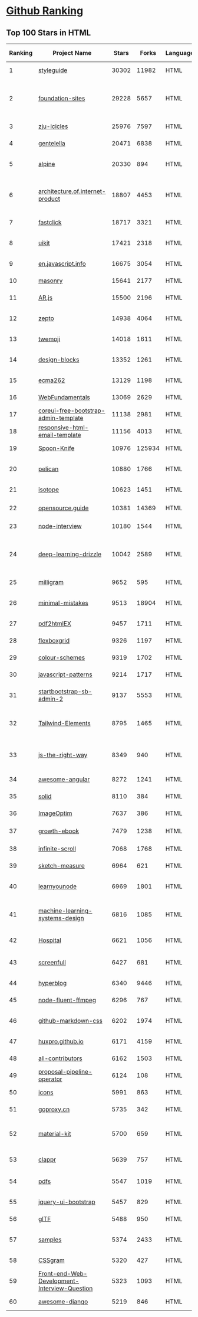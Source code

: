 [Github Ranking](../README.md)
==========

## Top 100 Stars in HTML

| Ranking | Project Name | Stars | Forks | Language | Open Issues | Description | Last Commit |
| ------- | ------------ | ----- | ----- | -------- | ----------- | ----------- | ----------- |
| 1 | [styleguide](https://github.com/google/styleguide) | 30302 | 11982 | HTML | 181 | Style guides for Google-originated open-source projects | 2022-04-08T17:01:41Z |
| 2 | [foundation-sites](https://github.com/foundation/foundation-sites) | 29228 | 5657 | HTML | 31 | The most advanced responsive front-end framework in the world. Quickly create prototypes and production code for sites that work on any kind of device. | 2022-03-07T14:57:29Z |
| 3 | [zju-icicles](https://github.com/QSCTech/zju-icicles) | 25976 | 7597 | HTML | 7 | 浙江大学课程攻略共享计划 | 2022-03-04T15:19:31Z |
| 4 | [gentelella](https://github.com/ColorlibHQ/gentelella) | 20471 | 6838 | HTML | 30 | Free Bootstrap 4 Admin Dashboard Template | 2022-03-14T03:31:22Z |
| 5 | [alpine](https://github.com/alpinejs/alpine) | 20330 | 894 | HTML | 6 | A rugged, minimal framework for composing JavaScript behavior in your markup.  | 2022-04-08T02:12:53Z |
| 6 | [architecture.of.internet-product](https://github.com/davideuler/architecture.of.internet-product) | 18807 | 4453 | HTML | 8 | 互联网公司技术架构，微信/淘宝/微博/腾讯/阿里/美团点评/百度/Google/Facebook/Amazon/eBay的架构，欢迎PR补充 | 2021-12-05T04:53:06Z |
| 7 | [fastclick](https://github.com/ftlabs/fastclick) | 18717 | 3321 | HTML | 211 | Polyfill to remove click delays on browsers with touch UIs | 2021-08-13T16:01:47Z |
| 8 | [uikit](https://github.com/uikit/uikit) | 17421 | 2318 | HTML | 690 | A lightweight and modular front-end framework for developing fast and powerful web interfaces | 2022-04-08T15:17:13Z |
| 9 | [en.javascript.info](https://github.com/javascript-tutorial/en.javascript.info) | 16675 | 3054 | HTML | 66 | Modern JavaScript Tutorial  | 2022-04-06T16:00:11Z |
| 10 | [masonry](https://github.com/desandro/masonry) | 15641 | 2177 | HTML | 55 | :love_hotel: Cascading grid layout plugin | 2021-10-03T09:17:12Z |
| 11 | [AR.js](https://github.com/jeromeetienne/AR.js) | 15500 | 2196 | HTML | 7 | Efficient Augmented Reality for the Web - 60fps on mobile! | 2022-03-08T21:53:25Z |
| 12 | [zepto](https://github.com/madrobby/zepto) | 14938 | 4064 | HTML | 70 | Zepto.js is a minimalist JavaScript library for modern browsers, with a jQuery-compatible API | 2021-06-15T22:42:28Z |
| 13 | [twemoji](https://github.com/twitter/twemoji) | 14018 | 1611 | HTML | 42 | Emoji for everyone. https://twemoji.twitter.com/ | 2022-03-31T03:25:55Z |
| 14 | [design-blocks](https://github.com/froala/design-blocks) | 13352 | 1261 | HTML | 22 | A set of 170+ Bootstrap based design blocks ready to be used to create clean modern websites. | 2021-02-24T13:00:52Z |
| 15 | [ecma262](https://github.com/tc39/ecma262) | 13129 | 1198 | HTML | 281 | Status, process, and documents for ECMA-262 | 2022-04-08T18:51:52Z |
| 16 | [WebFundamentals](https://github.com/google/WebFundamentals) | 13069 | 2629 | HTML | 1168 | Best practices for modern web development | 2022-04-08T14:00:30Z |
| 17 | [coreui-free-bootstrap-admin-template](https://github.com/coreui/coreui-free-bootstrap-admin-template) | 11138 | 2981 | HTML | 23 | Free Bootstrap 5 admin & dashboard template  | 2022-03-06T10:53:31Z |
| 18 | [responsive-html-email-template](https://github.com/leemunroe/responsive-html-email-template) | 11156 | 4013 | HTML | 2 | A free simple responsive HTML email template | 2022-03-12T17:45:40Z |
| 19 | [Spoon-Knife](https://github.com/octocat/Spoon-Knife) | 10976 | 125934 | HTML | 1415 | This repo is for demonstration purposes only. | 2022-04-09T00:23:32Z |
| 20 | [pelican](https://github.com/getpelican/pelican) | 10880 | 1766 | HTML | 51 | Static site generator that supports Markdown and reST syntax. Powered by Python. | 2022-04-03T06:11:00Z |
| 21 | [isotope](https://github.com/metafizzy/isotope) | 10623 | 1451 | HTML | 54 | :revolving_hearts: Filter & sort magical layouts | 2021-09-24T03:20:14Z |
| 22 | [opensource.guide](https://github.com/github/opensource.guide) | 10381 | 14369 | HTML | 0 | 📚 Community guides for open source creators | 2022-04-05T23:24:40Z |
| 23 | [node-interview](https://github.com/ElemeFE/node-interview) | 10180 | 1544 | HTML | 6 | How to pass the Node.js interview of ElemeFE. | 2020-10-19T03:29:22Z |
| 24 | [deep-learning-drizzle](https://github.com/kmario23/deep-learning-drizzle) | 10042 | 2589 | HTML | 5 | Drench yourself in Deep Learning, Reinforcement Learning, Machine Learning, Computer Vision, and NLP by learning from these exciting lectures!! | 2022-02-01T00:03:50Z |
| 25 | [milligram](https://github.com/milligram/milligram) | 9652 | 595 | HTML | 30 | A minimalist CSS framework. | 2021-12-12T17:27:25Z |
| 26 | [minimal-mistakes](https://github.com/mmistakes/minimal-mistakes) | 9513 | 18904 | HTML | 9 | :triangular_ruler: Jekyll theme for building a personal site, blog, project documentation, or portfolio. | 2022-04-08T11:34:06Z |
| 27 | [pdf2htmlEX](https://github.com/coolwanglu/pdf2htmlEX) | 9457 | 1711 | HTML | 231 | Convert PDF to HTML without losing text or format. | 2019-08-16T18:39:59Z |
| 28 | [flexboxgrid](https://github.com/kristoferjoseph/flexboxgrid) | 9326 | 1197 | HTML | 48 | Grid based on CSS3 flexbox | 2020-10-01T09:36:06Z |
| 29 | [colour-schemes](https://github.com/daylerees/colour-schemes) | 9319 | 1702 | HTML | 54 | Colour schemes for a variety of editors created by Dayle Rees. | 2020-11-11T18:28:33Z |
| 30 | [javascript-patterns](https://github.com/shichuan/javascript-patterns) | 9214 | 1717 | HTML | 15 | JavaScript Patterns | 2020-10-02T05:20:06Z |
| 31 | [startbootstrap-sb-admin-2](https://github.com/StartBootstrap/startbootstrap-sb-admin-2) | 9137 | 5553 | HTML | 59 | A free, open source, Bootstrap admin theme created by Start Bootstrap | 2022-04-09T00:49:04Z |
| 32 | [Tailwind-Elements](https://github.com/mdbootstrap/Tailwind-Elements) | 8795 | 1465 | HTML | 16 | 𝙃𝙪𝙜𝙚 collection of Tailwind components, sections and templates 😎 - FREE for commercial use | 2022-04-08T14:10:25Z |
| 33 | [js-the-right-way](https://github.com/braziljs/js-the-right-way) | 8349 | 940 | HTML | 17 | An easy-to-read, quick reference for JS best practices, accepted coding standards, and links around the Web | 2021-10-31T10:32:14Z |
| 34 | [awesome-angular](https://github.com/PatrickJS/awesome-angular) | 8272 | 1241 | HTML | 0 | :page_facing_up: A curated list of awesome Angular resources | 2022-03-08T09:44:22Z |
| 35 | [solid](https://github.com/solid/solid) | 8110 | 384 | HTML | 131 | Solid - Re-decentralizing the web (project directory) | 2022-03-10T10:41:55Z |
| 36 | [ImageOptim](https://github.com/ImageOptim/ImageOptim) | 7637 | 386 | HTML | 158 | GUI image optimizer for Mac | 2022-03-25T09:59:14Z |
| 37 | [growth-ebook](https://github.com/phodal/growth-ebook) | 7479 | 1238 | HTML | 0 | Growth Engineering: The Definitive Guide。全栈增长工程师指南 | 2018-01-14T23:53:26Z |
| 38 | [infinite-scroll](https://github.com/metafizzy/infinite-scroll) | 7068 | 1768 | HTML | 38 | 📜 Automatically add next page | 2022-02-24T06:33:26Z |
| 39 | [sketch-measure](https://github.com/utom/sketch-measure) | 6964 | 621 | HTML | 399 | Make it a fun to create spec for developers and teammates | 2021-02-17T02:24:57Z |
| 40 | [learnyounode](https://github.com/workshopper/learnyounode) | 6969 | 1801 | HTML | 103 | Learn You The Node.js For Much Win! An intro to Node.js via a set of self-guided workshops. | 2021-12-04T20:27:04Z |
| 41 | [machine-learning-systems-design](https://github.com/chiphuyen/machine-learning-systems-design) | 6816 | 1085 | HTML | 7 | A booklet on machine learning systems design with exercises: https://huyenchip.com/machine-learning-systems-design/toc.html | 2021-06-30T21:45:01Z |
| 42 | [Hospital](https://github.com/open-power-workgroup/Hospital) | 6621 | 1056 | HTML | 44 | OpenPower工作组收集汇总的医院开放数据 | 2020-10-27T03:02:37Z |
| 43 | [screenfull](https://github.com/sindresorhus/screenfull) | 6427 | 681 | HTML | 10 | Simple wrapper for cross-browser usage of the JavaScript Fullscreen API | 2022-03-02T07:48:07Z |
| 44 | [hyperblog](https://github.com/freddier/hyperblog) | 6340 | 9446 | HTML | 4 | Un blog increíble para el curso de Git y Github de Platzi | 2022-04-09T02:43:47Z |
| 45 | [node-fluent-ffmpeg](https://github.com/fluent-ffmpeg/node-fluent-ffmpeg) | 6296 | 767 | HTML | 284 | A fluent API to FFMPEG (http://www.ffmpeg.org) | 2021-11-02T04:52:08Z |
| 46 | [github-markdown-css](https://github.com/sindresorhus/github-markdown-css) | 6202 | 1974 | HTML | 6 | The minimal amount of CSS to replicate the GitHub Markdown style | 2022-01-23T11:01:15Z |
| 47 | [huxpro.github.io](https://github.com/Huxpro/huxpro.github.io) | 6171 | 4159 | HTML | 97 | My Blog / Jekyll Themes / PWA | 2022-04-08T05:36:42Z |
| 48 | [all-contributors](https://github.com/all-contributors/all-contributors) | 6162 | 1503 | HTML | 67 | ✨ Recognize all contributors, not just the ones who push code ✨ | 2022-03-03T00:07:49Z |
| 49 | [proposal-pipeline-operator](https://github.com/tc39/proposal-pipeline-operator) | 6124 | 108 | HTML | 23 | A proposal for adding a useful pipe operator to JavaScript. | 2022-04-01T23:44:38Z |
| 50 | [icons](https://github.com/twbs/icons) | 5991 | 863 | HTML | 217 | Official open source SVG icon library for Bootstrap. | 2022-04-05T15:52:40Z |
| 51 | [goproxy.cn](https://github.com/goproxy/goproxy.cn) | 5735 | 342 | HTML | 2 | The most trusted Go module proxy in China. | 2022-03-16T06:02:42Z |
| 52 | [material-kit](https://github.com/creativetimofficial/material-kit) | 5700 | 659 | HTML | 17 |  Free and Open Source UI Kit for Bootstrap 4, React, Vue.js, React Native and Sketch based on Google's Material Design | 2022-03-25T09:26:10Z |
| 53 | [clappr](https://github.com/clappr/clappr) | 5639 | 757 | HTML | 68 | :clapper: An extensible media player for the web. | 2022-02-17T15:56:44Z |
| 54 | [pdfs](https://github.com/tpn/pdfs) | 5547 | 1019 | HTML | 4 | Technically-oriented PDF Collection (Papers, Specs, Decks, Manuals, etc) | 2021-09-23T21:07:21Z |
| 55 | [jquery-ui-bootstrap](https://github.com/jquery-ui-bootstrap/jquery-ui-bootstrap) | 5457 | 829 | HTML | 42 | A jQuery UI theme based on Twitter Bootstrap | 2018-06-18T08:06:30Z |
| 56 | [glTF](https://github.com/KhronosGroup/glTF) | 5488 | 950 | HTML | 123 | glTF – Runtime 3D Asset Delivery | 2022-04-08T05:57:32Z |
| 57 | [samples](https://github.com/GoogleChrome/samples) | 5374 | 2433 | HTML | 91 | A repo containing samples tied to new functionality in each release of Google Chrome. | 2022-03-15T06:15:03Z |
| 58 | [CSSgram](https://github.com/una/CSSgram) | 5320 | 427 | HTML | 33 | CSS library for Instagram filters | 2021-08-01T08:43:49Z |
| 59 | [Front-end-Web-Development-Interview-Question](https://github.com/paddingme/Front-end-Web-Development-Interview-Question) | 5323 | 1093 | HTML | 8 | 前端开发面试题大收集，前端面试集锦 :heart: :gift_heart: :cupid: | 2021-10-13T07:10:48Z |
| 60 | [awesome-django](https://github.com/wsvincent/awesome-django) | 5219 | 846 | HTML | 0 | A curated list of awesome things related to Django | 2022-03-18T13:58:59Z |

